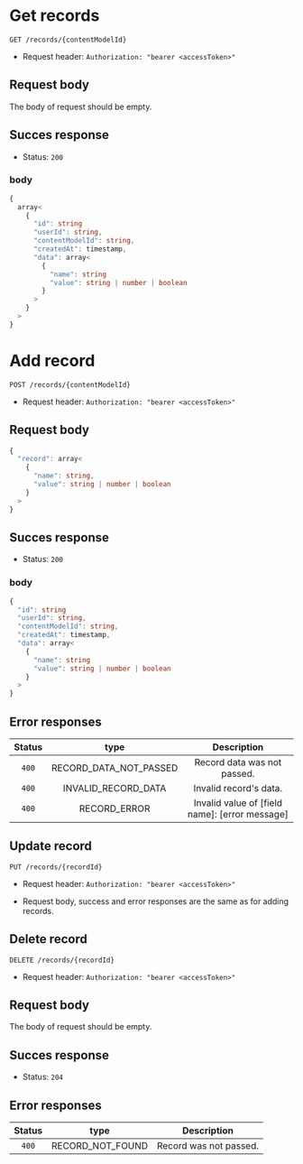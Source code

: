 # Get records

```http
GET /records/{contentModelId}
```

- Request header: `Authorization: "bearer <accessToken>"`

## Request body

The body of request should be empty.

## Succes response

- Status: `200`

### body

```typeScript
{
  array<
    {
      "id": string
      "userId": string,
      "contentModelId": string,
      "createdAt": timestamp,
      "data": array<
        {
          "name": string
          "value": string | number | boolean
        }
      >
    }
  >
}
```

# Add record

```http
POST /records/{contentModelId}
```

- Request header: `Authorization: "bearer <accessToken>"`

## Request body

```typeScript
{
  "record": array<
    {
      "name": string,
      "value": string | number | boolean
    }
  >
}
```

## Succes response

- Status: `200`

### body

```typeScript
{
  "id": string
  "userId": string,
  "contentModelId": string,
  "createdAt": timestamp,
  "data": array<
    {
      "name": string
      "value": string | number | boolean
    }
  >
}
```

## Error responses

| Status |          type          |                  Description                   |
| :----: | :--------------------: | :--------------------------------------------: |
| `400`  | RECORD_DATA_NOT_PASSED |          Record data was not passed.           |
| `400`  |  INVALID_RECORD_DATA   |             Invalid record's data.             |
| `400`  |      RECORD_ERROR      | Invalid value of [field name]: [error message] |

## Update record

```http
PUT /records/{recordId}
```

- Request header: `Authorization: "bearer <accessToken>"`

- Request body, success and error responses are the same as for adding records.

## Delete record

```http
DELETE /records/{recordId}
```

- Request header: `Authorization: "bearer <accessToken>"`

## Request body

The body of request should be empty.

## Succes response

- Status: `204`

## Error responses

| Status |       type       |      Description       |
| :----: | :--------------: | :--------------------: |
| `400`  | RECORD_NOT_FOUND | Record was not passed. |
